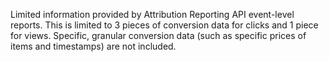 Limited information provided by Attribution Reporting API event-level reports.
This is limited to 3 pieces of conversion data for clicks and 1 piece for
views. Specific, granular conversion data (such as specific prices of items
and timestamps)  are not included.